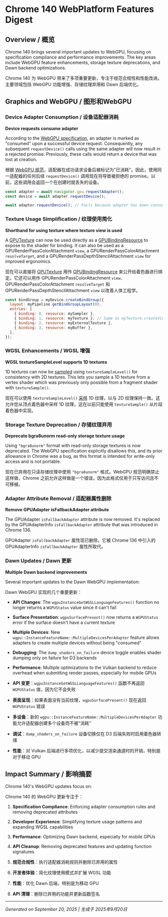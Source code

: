 # Chrome 140 WebPlatform Features Digest

## Overview / 概览

Chrome 140 brings several important updates to WebGPU, focusing on specification compliance and performance improvements. The key areas include WebGPU feature enhancements, storage texture deprecations, and Dawn backend optimizations.

Chrome 140 为 WebGPU 带来了多项重要更新，专注于规范合规性和性能改进。主要领域包括 WebGPU 功能增强、存储纹理弃用和 Dawn 后端优化。

## Graphics and WebGPU / 图形和WebGPU

### Device Adapter Consumption / 设备适配器消耗

**Device requests consume adapter**

According to the [WebGPU specification](https://gpuweb.github.io/gpuweb/#ref-for-dom-adapter-state-consumed%E2%91%A1), an adapter is marked as "consumed" upon a successful device request. Consequently, any subsequent `requestDevice()` calls using the same adapter will now result in a rejected promise. Previously, these calls would return a device that was lost at creation.

根据 [WebGPU 规范](https://gpuweb.github.io/gpuweb/#ref-for-dom-adapter-state-consumed%E2%91%A1)，适配器在成功请求设备后被标记为"已消耗"。因此，使用同一适配器的任何后续 `requestDevice()` 调用现在将导致被拒绝的 promise。以前，这些调用会返回一个在创建时就丢失的设备。

```javascript
const adapter = await navigator.gpu.requestAdapter();
const device = await adapter.requestDevice();

await adapter.requestDevice(); // Fails because adapter has been consumed
```

### Texture Usage Simplification / 纹理使用简化

**Shorthand for using texture where texture view is used**

A [GPUTexture](https://gpuweb.github.io/gpuweb/#gputexture) can now be used directly as a [GPUBindingResource](https://gpuweb.github.io/gpuweb/#typedefdef-gpubindingresource) to expose to the shader for binding. It can also be used as a GPURenderPassColorAttachment `view`, a GPURenderPassColorAttachment `resolveTarget`, and a GPURenderPassDepthStencilAttachment `view` for improved ergonomics.

现在可以直接将 [GPUTexture](https://gpuweb.github.io/gpuweb/#gputexture) 用作 [GPUBindingResource](https://gpuweb.github.io/gpuweb/#typedefdef-gpubindingresource) 来公开给着色器进行绑定。它还可以用作 GPURenderPassColorAttachment `view`、GPURenderPassColorAttachment `resolveTarget` 和 GPURenderPassDepthStencilAttachment `view` 以改善人体工程学。

```javascript
const bindGroup = myDevice.createBindGroup({
  layout: myPipeline.getBindGroupLayout(0),
  entries: [
    { binding: 0, resource: mySampler },
    { binding: 1, resource: myTexture }, // Same as myTexture.createView()
    { binding: 2, resource: myExternalTexture },
    { binding: 3, resource: myBuffer },
  ],
});
```

### WGSL Enhancements / WGSL 增强

**WGSL textureSampleLevel supports 1D textures**

1D textures can now be [sampled](https://gpuweb.github.io/gpuweb/wgsl/#texturesamplelevel) using `textureSampleLevel()` for consistency with 2D textures. This lets you sample a 1D texture from a vertex shader which was previously only possible from a fragment shader with `textureSample()`.

现在可以使用 `textureSampleLevel()` [采样](https://gpuweb.github.io/gpuweb/wgsl/#texturesamplelevel) 1D 纹理，以与 2D 纹理保持一致。这允许您从顶点着色器中采样 1D 纹理，这在以前只能使用 `textureSample()` 从片段着色器中实现。

### Storage Texture Deprecation / 存储纹理弃用

**Deprecate bgra8unorm read-only storage texture usage**

Using `"bgra8unorm"` format with read-only storage textures is now deprecated. The WebGPU specification explicitly disallows this, and its prior allowance in Chrome was a bug, as this format is intended for write-only access and is not portable.

现在已弃用在只读存储纹理中使用 `"bgra8unorm"` 格式。WebGPU 规范明确禁止这样做，Chrome 之前允许这样做是一个错误，因为此格式仅用于只写访问且不可移植。

### Adapter Attribute Removal / 适配器属性删除

**Remove GPUAdapter isFallbackAdapter attribute**

The GPUAdapter `isFallbackAdapter` attribute is now removed. It's replaced by the GPUAdapterInfo `isFallbackAdapter` attribute that was introduced in Chrome 136.

GPUAdapter `isFallbackAdapter` 属性现已删除。它被 Chrome 136 中引入的 GPUAdapterInfo `isFallbackAdapter` 属性所取代。

### Dawn Updates / Dawn 更新

**Multiple Dawn backend improvements**

Several important updates to the Dawn WebGPU implementation:

Dawn WebGPU 实现的几个重要更新：

- **API Changes**: The `wgpuInstanceGetWGSLLanguageFeatures()` function no longer returns a `WGPUStatus` value since it can't fail
- **Surface Presentation**: `wgpuSurfacePresent()` now returns a `WGPUStatus` error if the surface doesn't have a current texture
- **Multiple Devices**: New `wgpu::InstanceFeatureName::MultipleDevicesPerAdapter` feature allows adapters to create multiple devices without being "consumed"
- **Debugging**: The `dump_shaders_on_failure` device toggle enables shader dumping only on failure for D3 backends
- **Performance**: Multiple optimizations to the Vulkan backend to reduce overhead when submitting render passes, especially for mobile GPUs

- **API 变更**：`wgpuInstanceGetWGSLLanguageFeatures()` 函数不再返回 `WGPUStatus` 值，因为它不会失败
- **表面呈现**：如果表面没有当前纹理，`wgpuSurfacePresent()` 现在返回 `WGPUStatus` 错误
- **多设备**：新的 `wgpu::InstanceFeatureName::MultipleDevicesPerAdapter` 功能允许适配器创建多个设备而不被"消耗"
- **调试**：`dump_shaders_on_failure` 设备切换仅在 D3 后端失败时启用着色器转储
- **性能**：对 Vulkan 后端进行多项优化，以减少提交渲染通道时的开销，特别是对于移动 GPU

## Impact Summary / 影响摘要

Chrome 140's WebGPU updates focus on:

Chrome 140 的 WebGPU 更新专注于：

1. **Specification Compliance**: Enforcing adapter consumption rules and removing deprecated attributes
2. **Developer Experience**: Simplifying texture usage patterns and expanding WGSL capabilities  
3. **Performance**: Optimizing Dawn backend, especially for mobile GPUs
4. **API Cleanup**: Removing deprecated features and updating function signatures

1. **规范合规性**：执行适配器消耗规则并删除已弃用的属性
2. **开发者体验**：简化纹理使用模式并扩展 WGSL 功能
3. **性能**：优化 Dawn 后端，特别是为移动 GPU
4. **API 清理**：删除已弃用的功能并更新函数签名

---

*Generated on September 20, 2025 | 生成于 2025年9月20日*